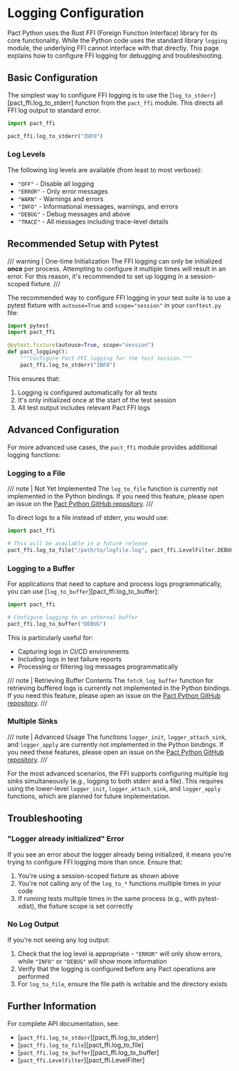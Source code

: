 # Logging Configuration

Pact Python uses the Rust FFI (Foreign Function Interface) library for its core functionality. While the Python code uses the standard library `logging` module, the underlying FFI cannot interface with that directly. This page explains how to configure FFI logging for debugging and troubleshooting.

## Basic Configuration

The simplest way to configure FFI logging is to use the [`log_to_stderr`][pact_ffi.log_to_stderr] function from the `pact_ffi` module. This directs all FFI log output to standard error.

```python
import pact_ffi

pact_ffi.log_to_stderr("INFO")
```

### Log Levels

The following log levels are available (from least to most verbose):

-   `"OFF"` - Disable all logging
-   `"ERROR"` - Only error messages
-   `"WARN"` - Warnings and errors
-   `"INFO"` - Informational messages, warnings, and errors
-   `"DEBUG"` - Debug messages and above
-   `"TRACE"` - All messages including trace-level details

## Recommended Setup with Pytest

/// warning | One-time Initialization
The FFI logging can only be initialized **once** per process. Attempting to configure it multiple times will result in an error. For this reason, it's recommended to set up logging in a session-scoped fixture.
///

The recommended way to configure FFI logging in your test suite is to use a pytest fixture with `autouse=True` and `scope="session"` in your `conftest.py` file:

```python
import pytest
import pact_ffi

@pytest.fixture(autouse=True, scope="session")
def pact_logging():
    """Configure Pact FFI logging for the test session."""
    pact_ffi.log_to_stderr("INFO")
```

This ensures that:

1.  Logging is configured automatically for all tests
2.  It's only initialized once at the start of the test session
3.  All test output includes relevant Pact FFI logs

## Advanced Configuration

For more advanced use cases, the `pact_ffi` module provides additional logging functions:

### Logging to a File

/// note | Not Yet Implemented
The `log_to_file` function is currently not implemented in the Python bindings. If you need this feature, please open an issue on the [Pact Python GitHub repository](https://github.com/pact-foundation/pact-python/issues).
///

To direct logs to a file instead of stderr, you would use:

```python
import pact_ffi

# This will be available in a future release
pact_ffi.log_to_file("/path/to/logfile.log", pact_ffi.LevelFilter.DEBUG)
```

### Logging to a Buffer

For applications that need to capture and process logs programmatically, you can use [`log_to_buffer`][pact_ffi.log_to_buffer]:

```python
import pact_ffi

# Configure logging to an internal buffer
pact_ffi.log_to_buffer("DEBUG")
```

This is particularly useful for:

-   Capturing logs in CI/CD environments
-   Including logs in test failure reports
-   Processing or filtering log messages programmatically

/// note | Retrieving Buffer Contents
The `fetch_log_buffer` function for retrieving buffered logs is currently not implemented in the Python bindings. If you need this feature, please open an issue on the [Pact Python GitHub repository](https://github.com/pact-foundation/pact-python/issues).
///

### Multiple Sinks

/// note | Advanced Usage
The functions `logger_init`, `logger_attach_sink`, and `logger_apply` are currently not implemented in the Python bindings. If you need these features, please open an issue on the [Pact Python GitHub repository](https://github.com/pact-foundation/pact-python/issues).
///

For the most advanced scenarios, the FFI supports configuring multiple log sinks simultaneously (e.g., logging to both stderr and a file). This requires using the lower-level `logger_init`, `logger_attach_sink`, and `logger_apply` functions, which are planned for future implementation.

## Troubleshooting

### "Logger already initialized" Error

If you see an error about the logger already being initialized, it means you're trying to configure FFI logging more than once. Ensure that:

1.  You're using a session-scoped fixture as shown above
2.  You're not calling any of the `log_to_*` functions multiple times in your code
3.  If running tests multiple times in the same process (e.g., with pytest-xdist), the fixture scope is set correctly

### No Log Output

If you're not seeing any log output:

1.  Check that the log level is appropriate - `"ERROR"` will only show errors, while `"INFO"` or `"DEBUG"` will show more information
2.  Verify that the logging is configured before any Pact operations are performed
3.  For `log_to_file`, ensure the file path is writable and the directory exists

## Further Information

For complete API documentation, see:

-   [`pact_ffi.log_to_stderr`][pact_ffi.log_to_stderr]
-   [`pact_ffi.log_to_file`][pact_ffi.log_to_file]
-   [`pact_ffi.log_to_buffer`][pact_ffi.log_to_buffer]
-   [`pact_ffi.LevelFilter`][pact_ffi.LevelFilter]
